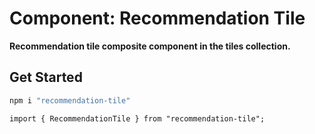 # Component: Recommendation Tile

**Recommendation tile composite component in the tiles collection.**

## Get Started

```sh
npm i "recommendation-tile"
```

```
import { RecommendationTile } from "recommendation-tile";
```
